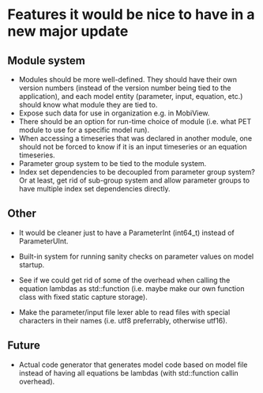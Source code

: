 # Features it would be nice to have in a new major update

## Module system
- Modules should be more well-defined. They should have their own version numbers (instead of the version number being tied to the application), and each model entity (parameter, input, equation, etc.) should know what module they are tied to.
- Expose such data for use in organization e.g. in MobiView.
- There should be an option for run-time choice of module (i.e. what PET module to use for a specific model run).
- When accessing a timeseries that was declared in another module, one should not be forced to know if it is an input timeseries or an equation timeseries.
- Parameter group system to be tied to the module system.
- Index set dependencies to be decoupled from parameter group system? Or at least, get rid of sub-group system and allow parameter groups to have multiple index set dependencies directly.

## Other
- It would be cleaner just to have a ParameterInt (int64_t) instead of ParameterUInt.
- Built-in system for running sanity checks on parameter values on model startup.
- See if we could get rid of some of the overhead when calling the equation lambdas as std::function (i.e. maybe make our own function class with fixed static capture storage).

- Make the parameter/input file lexer able to read files with special characters in their names (i.e. utf8 preferrably, otherwise utf16).

## Future
- Actual code generator that generates model code based on model file instead of having all equations be lambdas (with std::function callin overhead).
